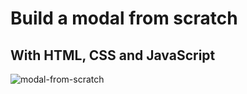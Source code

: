 # Build a modal from scratch
## With HTML, CSS and JavaScript
![modal-from-scratch](https://user-images.githubusercontent.com/29032869/121757670-273ab080-cad3-11eb-9d89-e4fd4d2c8de4.gif)
